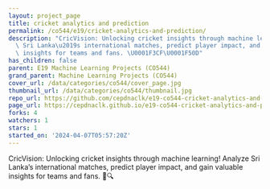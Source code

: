 ```yaml
---
layout: project_page
title: cricket analytics and prediction
permalink: /co544/e19/cricket-analytics-and-prediction/
description: "CricVision: Unlocking cricket insights through machine learning! Analyze\
  \ Sri Lanka\u2019s international matches, predict player impact, and gain valuable\
  \ insights for teams and fans. \U0001F3CF\U0001F50D"
has_children: false
parent: E19 Machine Learning Projects (CO544)
grand_parent: Machine Learning Projects (CO544)
cover_url: /data/categories/co544/cover_page.jpg
thumbnail_url: /data/categories/co544/thumbnail.jpg
repo_url: https://github.com/cepdnaclk/e19-co544-cricket-analytics-and-prediction
page_url: https://cepdnaclk.github.io/e19-co544-cricket-analytics-and-prediction
forks: 4
watchers: 1
stars: 1
started_on: '2024-04-07T05:57:20Z'
---
```


CricVision: Unlocking cricket insights through machine learning! Analyze Sri Lanka’s international matches, predict player impact, and gain valuable insights for teams and fans. 🏏🔍